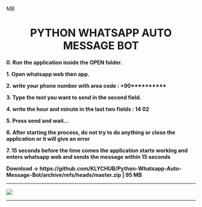  MB<b><h1 align="center">PYTHON WHATSAPP AUTO MESSAGE BOT</h1></b>

<p><b>0. Run the application inside the OPEN folder.</b></p>
<p><b>1. Open whatsapp web then app.</b></p>
<p><b>2. write your phone number with area code : +90**********</b></p>
<p><b>3. Type the text you want to send in the second field.</b></p>
<p><b>4. write the hour and minute in the last two fields : 14 02 </b></p>
<p><b>5. Press send and wait...</b></p> 
<p><b>6. After starting the process, do not try to do anything or close the application or it will give an error</b></p>
<p><b>7. 15 seconds before the time comes the application starts working and enters whatsapp web and sends the message within 15 seconds</b></p> 

<div align=left><b>Download -> https://github.com/KLYCHUB/Python-Whatsapp-Auto-Message-Bot/archive/refs/heads/master.zip | 95 MB</b></div>

<hr/>
<img src="https://github.com/KLYCHUB/environment/blob/main/text%20spam%20bot/repeat-view-video.gif?raw=true">
<hr/>
